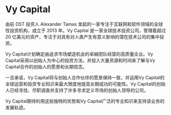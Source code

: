 # Vy Capital

由前 DST 投资人 Alexander Tamas 发起的一家专注于互联网和软件领域的全球性投资机构，成立于 2013 年。Vy Capital 是一家全球技术投资公司，管理着超过 20 亿美元的资产，专注于对具有对人类产生有意义影响的潜在技术公司的集中投资。

Vy Capital计划确定由追求市场塑造机会的卓越团队经营的高质量企业。Vy Capital采用以创始人为中心的投资方法，并投入大量资源和时间来了解与Vy Capital合作的创始人的愿景和长期信念。

一旦承诺，Vy Capital将与创始人合作伙伴的愿景保持一致，并运用Vy Capital的全球运营和投资专业知识来最大限度地提高长期成功的可能性。Vy Capital的创始人已经寻找、尽职调查并支持了许多寻求定义市场的创始人领导的公司。

Vy Capital期待利用这些独特的优势和Vy Capital广泛的专业知识来支持该业务的发展轨迹。
